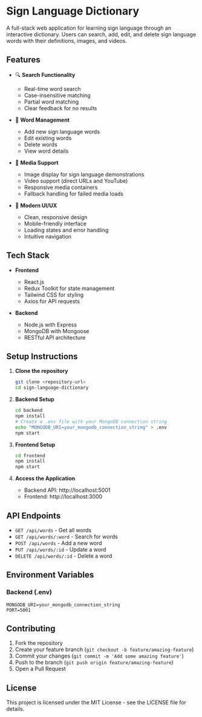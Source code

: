 # Sign Language Dictionary

A full-stack web application for learning sign language through an interactive dictionary. Users can search, add, edit, and delete sign language words with their definitions, images, and videos.

## Features

- 🔍 **Search Functionality**
  - Real-time word search
  - Case-insensitive matching
  - Partial word matching
  - Clear feedback for no results

- 📝 **Word Management**
  - Add new sign language words
  - Edit existing words
  - Delete words
  - View word details

- 🎥 **Media Support**
  - Image display for sign language demonstrations
  - Video support (direct URLs and YouTube)
  - Responsive media containers
  - Fallback handling for failed media loads

- 🎨 **Modern UI/UX**
  - Clean, responsive design
  - Mobile-friendly interface
  - Loading states and error handling
  - Intuitive navigation

## Tech Stack

- **Frontend**
  - React.js
  - Redux Toolkit for state management
  - Tailwind CSS for styling
  - Axios for API requests

- **Backend**
  - Node.js with Express
  - MongoDB with Mongoose
  - RESTful API architecture

## Setup Instructions

1. **Clone the repository**
   ```bash
   git clone <repository-url>
   cd sign-language-dictionary
   ```

2. **Backend Setup**
   ```bash
   cd backend
   npm install
   # Create a .env file with your MongoDB connection string
   echo "MONGODB_URI=your_mongodb_connection_string" > .env
   npm start
   ```

3. **Frontend Setup**
   ```bash
   cd frontend
   npm install
   npm start
   ```

4. **Access the Application**
   - Backend API: http://localhost:5001
   - Frontend: http://localhost:3000

## API Endpoints

- `GET /api/words` - Get all words
- `GET /api/words/:word` - Search for words
- `POST /api/words` - Add a new word
- `PUT /api/words/:id` - Update a word
- `DELETE /api/words/:id` - Delete a word

## Environment Variables

### Backend (.env)
```
MONGODB_URI=your_mongodb_connection_string
PORT=5001
```

## Contributing

1. Fork the repository
2. Create your feature branch (`git checkout -b feature/amazing-feature`)
3. Commit your changes (`git commit -m 'Add some amazing feature'`)
4. Push to the branch (`git push origin feature/amazing-feature`)
5. Open a Pull Request

## License

This project is licensed under the MIT License - see the LICENSE file for details. 
